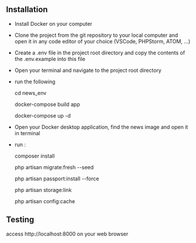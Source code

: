## Installation

-  Install Docker on your computer

-  Clone the project from the git repository to your local computer and open it in any code editor of your choice (VSCode,      PHPStorm, ATOM, ...) 

-  Create a .env file in the project root directory and copy the contents of the .env.example into this file

-  Open your terminal and navigate to the project root directory

-  run the following

    cd news_env

    docker-compose build app
    
    docker-compose up -d

- Open your Docker desktop application, find the news image and open it in terminal

- run :

    composer install
    
    php artisan migrate:fresh --seed
    
    php artisan passport:install --force
    
    php artisan storage:link

    php artisan config:cache
    
## Testing 

access http://localhost:8000 on your web browser 

<!-- You are all set ! -->
